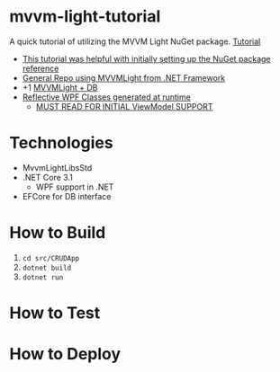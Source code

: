 # mvvm-light-tutorial
A quick tutorial of utilizing the MVVM Light NuGet package. [Tutorial](https://www.dotnetcurry.com/wpf/1037/mvvm-light-wpf-model-view-viewmodel)
* [This tutorial was helpful with initially setting up the NuGet package reference](http://www.spikie.be/post/2018/02/14/MigratingToMvvmLightStandard.html)
* [General Repo using MVVMLight from .NET Framework](https://github.com/vzsg/mvvmlight-database-example-wp8)
* +1 [MVVMLight + DB](https://www.c-sharpcorner.com/forums/connection-to-the-database-in-wpf-with-mvvm-design-pattern)
* [Reflective WPF Classes generated at runtime](https://blog.wedport.co.uk/2020/06/10/generating-c-net-classes-at-runtime/?utm_source=csharpdigest&utm_medium=email&utm_campaign=316)
    * [MUST READ FOR INITIAL ViewModel SUPPORT](https://github.com/cheungt6/public/tree/master/ReflectionEmitClassGeneration/ViewModel)

# Technologies
* MvvmLightLibsStd
* .NET Core 3.1
    * WPF support in .NET
* EFCore for DB interface

# How to Build
1. `cd src/CRUDApp`
1. `dotnet build`
1. `dotnet run`

# How to Test

# How to Deploy
